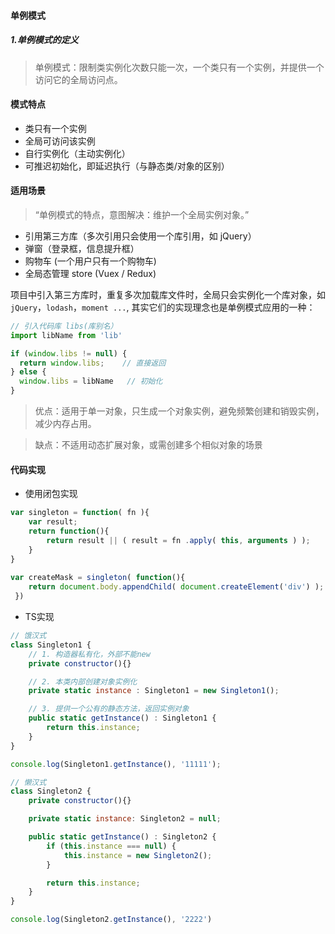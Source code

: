 #### 单例模式

##### 1.单例模式的定义
> 单例模式：限制类实例化次数只能一次，一个类只有一个实例，并提供一个访问它的全局访问点。

#### 模式特点
+ 类只有一个实例
+ 全局可访问该实例
+ 自行实例化（主动实例化）
+ 可推迟初始化，即延迟执行（与静态类/对象的区别）

#### 适用场景
> “单例模式的特点，意图解决：维护一个全局实例对象。”

+ 引用第三方库（多次引用只会使用一个库引用，如 jQuery）
+ 弹窗（登录框，信息提升框）
+ 购物车 (一个用户只有一个购物车)
+ 全局态管理 store (Vuex / Redux)

项目中引入第三方库时，重复多次加载库文件时，全局只会实例化一个库对象，如 `jQuery`，`lodash`，`moment ...`, 其实它们的实现理念也是单例模式应用的一种：
```js
// 引入代码库 libs(库别名）
import libName from 'lib'

if (window.libs != null) {
  return window.libs;    // 直接返回
} else {
  window.libs = libName   // 初始化
}
```

> 优点：适用于单一对象，只生成一个对象实例，避免频繁创建和销毁实例，减少内存占用。


> 缺点：不适用动态扩展对象，或需创建多个相似对象的场景

#### 代码实现

+ 使用闭包实现
```js
var singleton = function( fn ){
    var result;
    return function(){
        return result || ( result = fn .apply( this, arguments ) );
    }
}
 
var createMask = singleton( function(){
    return document.body.appendChild( document.createElement('div') );
 })
```

+ TS实现
```js
// 饿汉式
class Singleton1 {
    // 1. 构造器私有化，外部不能new
    private constructor(){}

    // 2. 本类内部创建对象实例化
    private static instance : Singleton1 = new Singleton1();

    // 3. 提供一个公有的静态方法，返回实例对象
    public static getInstance() : Singleton1 {
        return this.instance;
    }
}

console.log(Singleton1.getInstance(), '11111');

// 懒汉式
class Singleton2 {
    private constructor(){}

    private static instance: Singleton2 = null;

    public static getInstance() : Singleton2 {
        if (this.instance === null) {
            this.instance = new Singleton2();
        }

        return this.instance;
    }
}

console.log(Singleton2.getInstance(), '2222')
```
